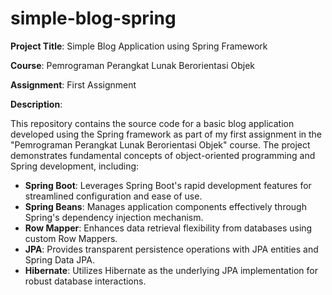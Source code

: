 # simple-blog-spring

**Project Title**: Simple Blog Application using Spring Framework

**Course**: Pemrograman Perangkat Lunak Berorientasi Objek

**Assignment**: First Assignment


**Description**:

This repository contains the source code for a basic blog application developed using the Spring framework as part of my first assignment in the "Pemrograman Perangkat Lunak Berorientasi Objek" course. The project demonstrates fundamental concepts of object-oriented programming and Spring development, including:
- **Spring Boot**: Leverages Spring Boot's rapid development features for streamlined configuration and ease of use.
- **Spring Beans**: Manages application components effectively through Spring's dependency injection mechanism.
- **Row Mapper**: Enhances data retrieval flexibility from databases using custom Row Mappers.
- **JPA**: Provides transparent persistence operations with JPA entities and Spring Data JPA.
- **Hibernate**: Utilizes Hibernate as the underlying JPA implementation for robust database interactions.
